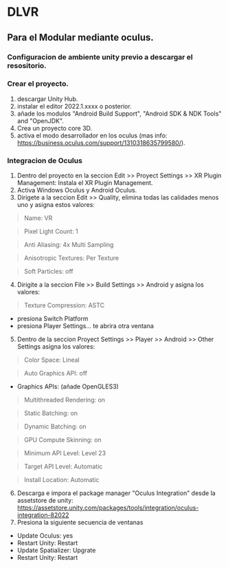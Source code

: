 # DLVR
## Para el Modular mediante oculus.

### Configuracion de ambiente unity previo a descargar el resositorio.

### Crear el proyecto.
1. descargar Unity Hub.
2. instalar el editor 2022.1.xxxx o posterior.
3. añade los modulos "Android Build Support", "Android SDK & NDK Tools" and "OpenJDK".
4. Crea un proyecto core 3D.
5. activa el modo desarrollador en los oculus (mas info: https://business.oculus.com/support/1310318635799580/).

### Integracion de Oculus
1. Dentro del proyecto en la seccion Edit >> Proyect Settings >> XR Plugin Management: Instala el XR Plugin Management.
2. Activa Windows Oculus y Android Oculus.
3. Dirigete a la seccion Edit >> Quality, elimina todas las calidades menos uno y asigna estos valores:
  > Name: VR
  
  > Pixel Light Count: 1
  
  > Anti Aliasing: 4x Multi Sampling
  
  > Anisotropic Textures: Per Texture
  
  > Soft Particles: off
4. Dirigite a la seccion File >> Build Settings >> Android y asigna los valores:
  > Texture Compression: ASTC
  
  - presiona Switch Platform
  - presiona Player Settings... te abrira otra ventana
5. Dentro de la seccion Proyect Settings >> Player >> Android >> Other Settings asigna los valores:
  > Color Space: Lineal
  
  > Auto Graphics API: off
  
  - Graphics APIs: (añade OpenGLES3)
  
  > Multithreaded Rendering: on
  
  > Static Batching: on
  
  > Dynamic Batching: on
  
  > GPU Compute Skinning: on
  
  > Minimum API Level: Level 23
  
  > Target API Level: Automatic
  
  > Install Location: Automatic 
6. Descarga e impora el package manager "Oculus Integration" desde la assetstore de unity: https://assetstore.unity.com/packages/tools/integration/oculus-integration-82022
7. Presiona la siguiente secuencia de ventanas 
 - Update Oculus: yes 
 - Restart Unity: Restart 
 - Update Spatializer: Upgrate 
 - Restart Unity: Restart
